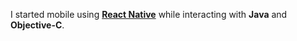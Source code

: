 I started mobile using **<a href='https://facebook.github.io/react-native/' target='_blank' rel='noopener'>React Native</a>** while interacting with **Java** and **Objective-C**.
